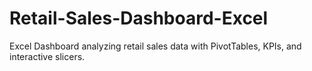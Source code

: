 # Retail-Sales-Dashboard-Excel
Excel Dashboard analyzing retail sales data with PivotTables, KPIs, and interactive slicers.
